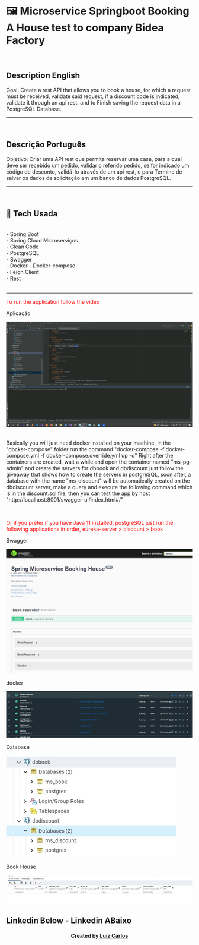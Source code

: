 ﻿﻿<h1>🖼 Microservice Springboot Booking A House test to company Bidea Factory </h1> <br/>

<h2>Description English</h2>
<p>Goal: Create a rest API that allows you to book a house, for which a request must be received,
validate said request, if a discount code is indicated, validate it through an api rest, and to
Finish saving the request data in a PostgreSQL Database. </p>
<hr>
<br/>
<h2>Descrição Português</h2>
<p>Objetivo: Criar uma API rest que permita reservar uma casa, para a qual deve ser recebido um pedido,
validar o referido pedido, se for indicado um código de desconto, validá-lo através de um api rest, e para
Termine de salvar os dados da solicitação em um banco de dados PostgreSQL. </p>
<hr>
<br/>


## 🚀 Tech Usada<br/>
<br/>
- Spring Boot<br/>
- Spring Cloud Microserviços <br/>
- Clean Code<br/>
- PostgreSQL <br/>
-   Swagger <br/>
-   Docker - Docker-compose<br/>
- Feign Client<br/>
-   Rest  <br/>

<br/>
<hr>
<p style="color:red;">To run the application follow the video<p/>
<p>Aplicação</p><img src="img/microservice-bide-factory.gif">
<br/>
<br/>
<p>Basically you will just need docker installed on your machine, in the "docker-compose" folder run the command
"docker-compose -f docker-compose.yml -f docker-compose.override.yml up -d" Right after the containers are created, wait a while and open the container named "ms-pg-admin"
and create the servers for dbbook and dbdiscount just follow the giveaway that shows how to create the servers in postgreSQL,
soon after, a database with the name "ms_discount" will be automatically created on the dbdiscount server, make a query and execute the following
  command which is in the discount.sql file, then you can test the app by host "http://localhost:8001/swagger-ui/index.html#/"</p>
<br/>
<p style="color:red;"> Or if you prefer if you have Java 11 installed, postgreSQL just run the following applications in order, eureka-server > discount > book
</br>
<p>Swagger</p><img src="img/swagger.JPG">
<p>docker</p><img src="img/docker.JPG">
<p>Database</p><img src="img/database.JPG">
<p>Book House</p><img src="img/book.JPG">

## Linkedin Below - Linkedin ABaixo

<h4 align="center">
   Created by   <a href="https://www.linkedin.com/in/luiz-carlos-b50693173/" target="_blank"> Luiz Carlos </a>
</h4>

</html>
